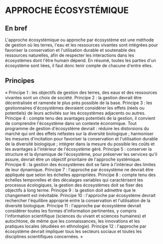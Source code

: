 # APPROCHE ÉCOSYSTÉMIQUE


## En bref

L'approche écosystémique ou approche par écosystème est une méthode de gestion où les terres, l'eau et les ressources vivantes sont intégrées pour favoriser la conservation et l'utilisation durable et soutenable des ressources naturelles, afin de respecter les interactions dans les écosystèmes dont l'être humain dépend. En résumé, toutes les parties d'un écosystème sont liées, il faut donc tenir compte de chacune d'entre elles.

## Principes

« Principe 1 : les objectifs de gestion des terres, des eaux et des ressources vivantes sont un choix de
société.
Principe 2 : la gestion devrait être décentralisée et ramenée le plus près possible de la base.
Principe 3 : les gestionnaires d'écosystèmes devraient considérer les effets (réels ou potentiels) de
leurs activités sur les écosystèmes adjacents ou autres.
Principe 4 : compte tenu des avantages potentiels de la gestion, il convient de comprendre
l'écosystème dans un contexte économique. Tout programme de gestion d'écosystème devrait :
réduire les distorsions du marché qui ont des effets néfastes sur la diversité biologique ;
harmoniser les mesures d'incitation pour favoriser la conservation et l'utilisation durable de la
diversité biologique ;
intégrer dans la mesure du possible les coûts et les avantages à l'intérieur de l'écosystème géré.
Principe 5 : conserver la structure et la dynamique de l'écosystème, pour préserver les services qu'il
assure, devrait être un objectif prioritaire de l'approche systémique.
Principe 6 : la gestion des écosystèmes doit se faire à l'intérieur des limites de leur dynamique.
Principe 7 : l'approche par écosystème ne devrait être appliquée que selon les échelles appropriées.
Principe 8 : compte tenu des échelles temporelles et des décalages variables qui caractérisent les
processus écologiques, la gestion des écosystèmes doit se fixer des objectifs à long terme.
Principe 9 : la gestion doit admettre que le changement est inévitable.
Principe 10 : l'approche par écosystème devrait rechercher l'équilibre approprié entre la conservation
et l'utilisation de la diversité biologique.
Principe 11 : l'approche par écosystème devrait considérer toutes les formes d'information
pertinentes, y compris l'information scientifique (sciences du vivant et sciences humaines) et
autochtone, de même que les connaissances, les innovations et les pratiques locales (étudiées en
ethnologie).
Principe 12 : l'approche par écosystème devrait impliquer tous les secteurs sociaux et toutes les
disciplines scientifiques concernées. »
